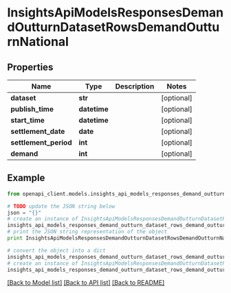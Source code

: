 # InsightsApiModelsResponsesDemandOutturnDatasetRowsDemandOutturnNational


## Properties
Name | Type | Description | Notes
------------ | ------------- | ------------- | -------------
**dataset** | **str** |  | [optional] 
**publish_time** | **datetime** |  | [optional] 
**start_time** | **datetime** |  | [optional] 
**settlement_date** | **date** |  | [optional] 
**settlement_period** | **int** |  | [optional] 
**demand** | **int** |  | [optional] 

## Example

```python
from openapi_client.models.insights_api_models_responses_demand_outturn_dataset_rows_demand_outturn_national import InsightsApiModelsResponsesDemandOutturnDatasetRowsDemandOutturnNational

# TODO update the JSON string below
json = "{}"
# create an instance of InsightsApiModelsResponsesDemandOutturnDatasetRowsDemandOutturnNational from a JSON string
insights_api_models_responses_demand_outturn_dataset_rows_demand_outturn_national_instance = InsightsApiModelsResponsesDemandOutturnDatasetRowsDemandOutturnNational.from_json(json)
# print the JSON string representation of the object
print InsightsApiModelsResponsesDemandOutturnDatasetRowsDemandOutturnNational.to_json()

# convert the object into a dict
insights_api_models_responses_demand_outturn_dataset_rows_demand_outturn_national_dict = insights_api_models_responses_demand_outturn_dataset_rows_demand_outturn_national_instance.to_dict()
# create an instance of InsightsApiModelsResponsesDemandOutturnDatasetRowsDemandOutturnNational from a dict
insights_api_models_responses_demand_outturn_dataset_rows_demand_outturn_national_form_dict = insights_api_models_responses_demand_outturn_dataset_rows_demand_outturn_national.from_dict(insights_api_models_responses_demand_outturn_dataset_rows_demand_outturn_national_dict)
```
[[Back to Model list]](../README.md#documentation-for-models) [[Back to API list]](../README.md#documentation-for-api-endpoints) [[Back to README]](../README.md)


